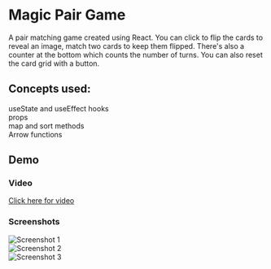 # Magic Pair Game

A pair matching game created using React. You can click to flip the cards to reveal an image, match two cards to keep them flipped. There's also a counter at the bottom which counts the number of turns. You can also reset the card grid with a button.

## Concepts used:
useState and useEffect hooks  
props  
map and sort methods  
Arrow functions

## Demo
### Video
[Click here for video](https://youtu.be/dtCsYtWNhYY)
### Screenshots
![Screenshot 1](https://user-images.githubusercontent.com/53064774/148673611-6621eeff-0115-4676-bd78-6632b2935f87.png)  
![Screenshot 2](https://user-images.githubusercontent.com/53064774/148673614-117e9243-b625-460b-8070-0ca2d30068f3.png)  
![Screenshot 3](https://user-images.githubusercontent.com/53064774/148673616-629cc41b-6eed-4207-8cdd-db9d0b5c9efb.png)  